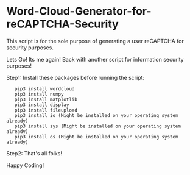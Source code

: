 # Word-Cloud-Generator-for-reCAPTCHA-Security
This script is for the sole purpose of generating a user reCAPTCHA for security purposes. 

Lets Go! Its me again! Back with another script for information security purposes! 

Step1: Install these packages before running the script:

       pip3 install wordcloud
       pip3 install numpy
       pip3 install matplotlib
       pip3 install display
       pip3 install fileupload
       pip3 install io (Might be installed on your operating system already)
       pip3 install sys (Might be installed on your operating system already)
       pip3 install os (Might be installed on your operating system already)
       
Step2: That's all folks! 

Happy Coding! 
